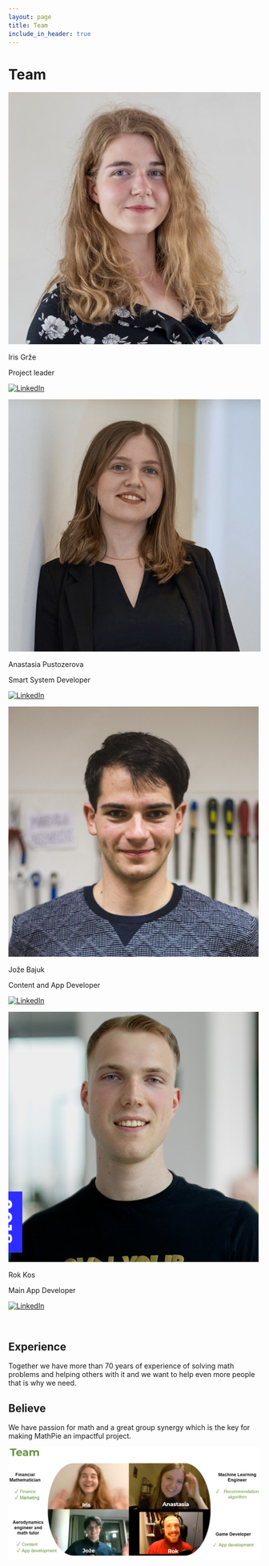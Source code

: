 ```yaml
---
layout: page
title: Team
include_in_header: true
---
```


# Team
![Iris](../assets/MathPieTeam_Iris.jfif)

Iris Grže

Project leader

[![LinkedIn](https://img.shields.io/badge/LinkedIn-0077B5?style=for-the-badge&logo=linkedin&logoColor=white)](https://www.linkedin.com/in/irisgrze/)

![Anastasia](../assets/MathPieTeam_Anastasia.jfif)

Anastasia Pustozerova

Smart System Developer

[![LinkedIn](https://img.shields.io/badge/LinkedIn-0077B5?style=for-the-badge&logo=linkedin&logoColor=white)](https://www.linkedin.com/in/apustozerova/)

![Jože](../assets/MathPieTeam_Joze.jfif)

Jože Bajuk

Content and App Developer

[![LinkedIn](https://img.shields.io/badge/LinkedIn-0077B5?style=for-the-badge&logo=linkedin&logoColor=white)](https://www.linkedin.com/in/joze-bajuk/)

![Rok](../assets/MathPieTeam_Rok.jfif)

Rok Kos

Main App Developer

[![LinkedIn](https://img.shields.io/badge/LinkedIn-0077B5?style=for-the-badge&logo=linkedin&logoColor=white)](https://www.linkedin.com/in/rok-kos/)

<br>

## Experience
Together we have more than 70 years of experience of solving math problems and helping others with it and we want to help even more people that is why we need.
<br>

## Believe
We have passion for math and a great group synergy which is the key for making MathPie an impactful project.
<br>

![Iris](../assets/TeamPicture.png)


